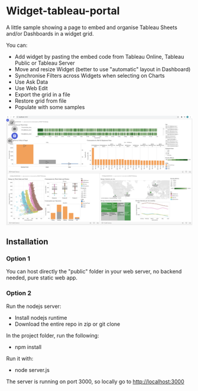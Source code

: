 
# Widget-tableau-portal

A little sample showing a page to embed and organise Tableau Sheets and/or Dashboards in a widget grid.

You can:
- Add widget by pasting the embed code from Tableau Online, Tableau Public or Tableau Server
- Move and resize Widget (better to use "automatic" layout in Dashboard)
- Synchronise Filters across Widgets when selecting on Charts
- Use Ask Data
- Use Web Edit
- Export the grid in a file
- Restore grid from file
- Populate with some samples

![Screen Shot](https://raw.githubusercontent.com/aalteirac/widget-tableau-portal/master/widget.png)

## Installation

### Option 1
You can host directly the "public" folder in your web server, no backend needed, pure static web app.

### Option 2
Run the nodejs server:
- Install nodejs runtime
- Download the entire repo in zip or git clone

In the project folder, run the following:
- npm install

Run it with:
- node server.js

The server is running on port 3000, so locally go to [http://localhost:3000](http://localhost:3000)
